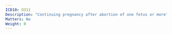 ```yaml
---
ICD10: O311
Description: "Continuing pregnancy after abortion of one fetus or more"
Matters: No
Weight: 0
---
```


